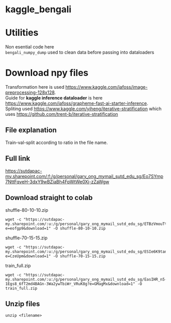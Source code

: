 # kaggle_bengali
# Utilities
Non esential code here \
`bengali_numpy_dump` used to clean data before passing into dataloaders

# Download npy files
Transformation here is used https://www.kaggle.com/iafoss/image-preprocessing-128x128. \
Guide for **kaggle inference dataloader** is here https://www.kaggle.com/iafoss/grapheme-fast-ai-starter-inference. \
Spliting used https://www.kaggle.com/yiheng/iterative-stratification which uses https://github.com/trent-b/iterative-stratification

## File explanation
Train-val-split according to ratio in the file name.
## Full link
https://sutdapac-my.sharepoint.com/:f:/g/personal/gary_ong_mymail_sutd_edu_sg/Eo7SYmp7NttFqveH-3dxY9wBZiaBh4FpWtWe0Xj-zZaWgw

## Download straight to colab
shuffle-80-10-10.zip
```
wget -c "https://sutdapac-my.sharepoint.com/:u:/g/personal/gary_ong_mymail_sutd_edu_sg/ETBzVmouTtFBgdOjpNrSqKgB1u9nhTyT4jq2p0xzKDfAuw?e=eofgp9&download=1" -O shuffle-80-10-10.zip
```
shuffle-70-15-15.zip
```
wget -c "https://sutdapac-my.sharepoint.com/:u:/g/personal/gary_ong_mymail_sutd_edu_sg/ESIe6K9tanZJrJ5bUlIUBrwBpXfkIM4xsmRAxUVI8VYEfA?e=CzeUpm&download=1" -O shuffle-70-15-15.zip
```

train_full.zip
```
wget -c "https://sutdapac-my.sharepoint.com/:u:/g/personal/gary_ong_mymail_sutd_edu_sg/EasIHR_n5-1Egs8_6fT2md4BAGn-3Wa2ywTbiWr_VRuK8g?e=GMagMx&download=1" -O train_full.zip
```

## Unzip files

```
unzip <filename>
```